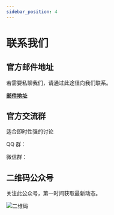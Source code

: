 ```yaml
---
sidebar_position: 4
---
```


# 联系我们

## 官方邮件地址

若需要私聊我们，请通过此途径向我们联系。

**[邮件地址](mailto:123456@mail.com)**

## 官方交流群

适合即时性强的讨论

QQ 群：

微信群：
 

## 二维码公众号

关注此公众号，第一时间获取最新动态。

![二维码](#)

